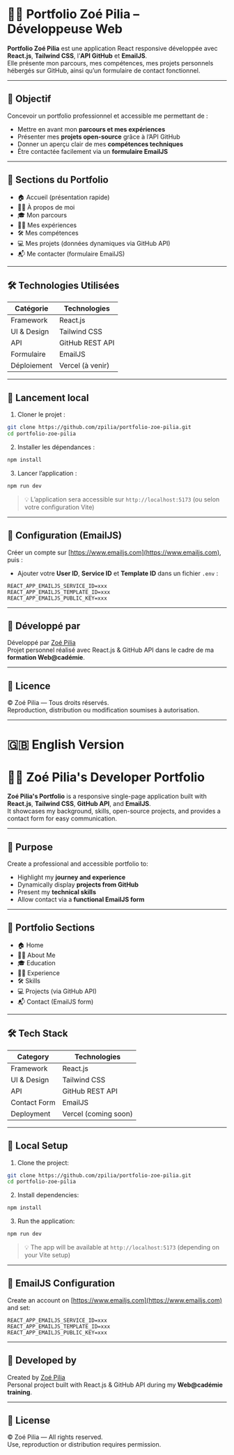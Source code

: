 # 🧑‍💻 Portfolio Zoé Pilia – Développeuse Web

**Portfolio Zoé Pilia** est une application React responsive développée avec **React.js**, **Tailwind CSS**, l’**API GitHub** et **EmailJS**.  
Elle présente mon parcours, mes compétences, mes projets personnels hébergés sur GitHub, ainsi qu’un formulaire de contact fonctionnel.

---

## 📌 Objectif

Concevoir un portfolio professionnel et accessible me permettant de :
- Mettre en avant mon **parcours et mes expériences**
- Présenter mes **projets open-source** grâce à l’API GitHub
- Donner un aperçu clair de mes **compétences techniques**
- Être contactée facilement via un **formulaire EmailJS**

---

## 🧩 Sections du Portfolio

- 🏠 Accueil (présentation rapide)
- 👩‍💼 À propos de moi
- 🎓 Mon parcours
- 🧑‍💼 Mes expériences
- 🛠️ Mes compétences
- 💻 Mes projets (données dynamiques via GitHub API)
- 📬 Me contacter (formulaire EmailJS)

---

## 🛠️ Technologies Utilisées

| Catégorie       | Technologies               |
|------------------|----------------------------|
| Framework        | React.js                   |
| UI & Design      | Tailwind CSS               |
| API              | GitHub REST API            |
| Formulaire       | EmailJS                    |
| Déploiement      | Vercel (à venir)           |

---

## 🚀 Lancement local

1. Cloner le projet :
```bash
git clone https://github.com/zpilia/portfolio-zoe-pilia.git
cd portfolio-zoe-pilia
```

2. Installer les dépendances :
```bash
npm install
```

3. Lancer l’application :
```bash
npm run dev
```

> 💡 L’application sera accessible sur `http://localhost:5173` (ou selon votre configuration Vite)

---

## 📡 Configuration (EmailJS)

Créer un compte sur [https://www.emailjs.com](https://www.emailjs.com), puis :
- Ajouter votre **User ID**, **Service ID** et **Template ID** dans un fichier `.env` :
```env
REACT_APP_EMAILJS_SERVICE_ID=xxx
REACT_APP_EMAILJS_TEMPLATE_ID=xxx
REACT_APP_EMAILJS_PUBLIC_KEY=xxx
```

---

## 👤 Développé par

Développé par [Zoé Pilia](https://github.com/zpilia)  
Projet personnel réalisé avec React.js & GitHub API dans le cadre de ma **formation Web@cadémie**.

---

## 🪪 Licence

© Zoé Pilia — Tous droits réservés.  
Reproduction, distribution ou modification soumises à autorisation.

---

# 🇬🇧 English Version

# 🧑‍💻 Zoé Pilia's Developer Portfolio

**Zoé Pilia's Portfolio** is a responsive single-page application built with **React.js**, **Tailwind CSS**, **GitHub API**, and **EmailJS**.  
It showcases my background, skills, open-source projects, and provides a contact form for easy communication.

---

## 📌 Purpose

Create a professional and accessible portfolio to:
- Highlight my **journey and experience**
- Dynamically display **projects from GitHub**
- Present my **technical skills**
- Allow contact via a **functional EmailJS form**

---

## 🧩 Portfolio Sections

- 🏠 Home
- 👩‍💼 About Me
- 🎓 Education
- 🧑‍💼 Experience
- 🛠️ Skills
- 💻 Projects (via GitHub API)
- 📬 Contact (EmailJS form)

---

## 🛠️ Tech Stack

| Category        | Technologies         |
|-----------------|----------------------|
| Framework       | React.js             |
| UI & Design     | Tailwind CSS         |
| API             | GitHub REST API      |
| Contact Form    | EmailJS              |
| Deployment      | Vercel (coming soon) |

---

## 🚀 Local Setup

1. Clone the project:
```bash
git clone https://github.com/zpilia/portfolio-zoe-pilia.git
cd portfolio-zoe-pilia
```

2. Install dependencies:
```bash
npm install
```

3. Run the application:
```bash
npm run dev
```

> 💡 The app will be available at `http://localhost:5173` (depending on your Vite setup)

---

## 📡 EmailJS Configuration

Create an account on [https://www.emailjs.com](https://www.emailjs.com) and set:
```env
REACT_APP_EMAILJS_SERVICE_ID=xxx
REACT_APP_EMAILJS_TEMPLATE_ID=xxx
REACT_APP_EMAILJS_PUBLIC_KEY=xxx
```

---

## 👤 Developed by

Created by [Zoé Pilia](https://github.com/zpilia)  
Personal project built with React.js & GitHub API during my **Web@cadémie training**.

---

## 🪪 License

© Zoé Pilia — All rights reserved.  
Use, reproduction or distribution requires permission.
